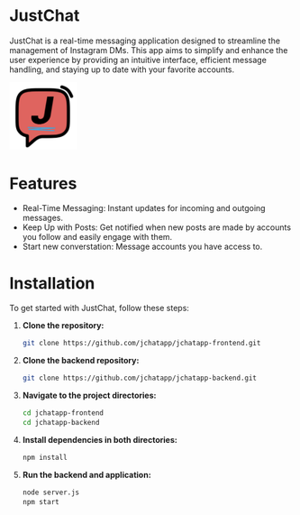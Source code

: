 <h1>JustChat</h1>
<p>JustChat is a real-time messaging application designed to streamline the management of Instagram DMs. This app aims to simplify and enhance the user experience by providing an intuitive interface, efficient message handling, and staying up to date with your favorite accounts.</p>
<img src="/demo/logo.png" width=120>

<h1>Features</h1>
<ul>
  <li>Real-Time Messaging: Instant updates for incoming and outgoing messages.</li>
  <li>Keep Up with Posts: Get notified when new posts are made by accounts you follow and easily engage with them. </li>
  <li>Start new converstation: Message accounts you have access to.</li>
</ul>

<h1>Installation</h1>
To get started with JustChat, follow these steps:

1. **Clone the repository:**
   ```bash
   git clone https://github.com/jchatapp/jchatapp-frontend.git
2. **Clone the backend repository:**
   ```bash
   git clone https://github.com/jchatapp/jchatapp-backend.git
3. **Navigate to the project directories:**
   ```bash
   cd jchatapp-frontend
   cd jchatapp-backend
4. **Install dependencies in both directories:**
   ```bash
   npm install
5. **Run the backend and application:**
   ```bash
   node server.js
   npm start
   
